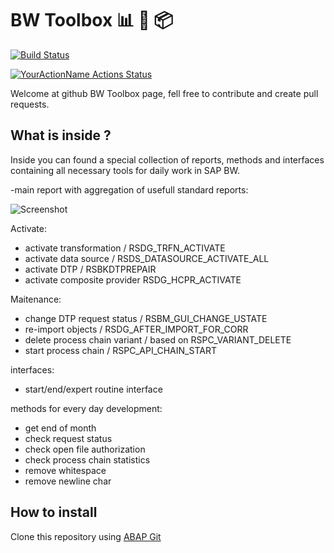 # BW Toolbox 📊 🔨 📦

[![Build Status](https://travis-ci.com/pawelwiejkut/bw_toolbox.svg?branch=master)](https://travis-ci.com/pawelwiejkut/bw_toolbox)

[![YourActionName Actions Status](https://github.com/pawelwiejkut/bw_toolbox/workflows/CI/badge.svg)](https://github.com/pawelwiejkut/bw_toolbox/actions)

Welcome at github BW Toolbox page, fell free to contribute and create pull requests.

## What is inside ?

Inside you can found a special collection of reports, methods and interfaces containing all necessary tools for daily work in SAP BW.

-main report with aggregation of usefull standard reports:

![Screenshot](https://i.imgur.com/b3fRaoL.png)

Activate:
- activate transformation / RSDG_TRFN_ACTIVATE
- activate data source / RSDS_DATASOURCE_ACTIVATE_ALL
- activate DTP / RSBKDTPREPAIR
- activate composite provider RSDG_HCPR_ACTIVATE

Maitenance:
- change DTP request status / RSBM_GUI_CHANGE_USTATE
- re-import objects / RSDG_AFTER_IMPORT_FOR_CORR
- delete process chain variant / based on RSPC_VARIANT_DELETE
- start process chain / RSPC_API_CHAIN_START

interfaces:
- start/end/expert routine interface

methods for every day development:
- get end of month
- check request status
- check open file authorization
- check process chain statistics
- remove whitespace
- remove newline char

## How to install
Clone this repository using [ABAP Git](https://github.com/larshp/abapGit)

